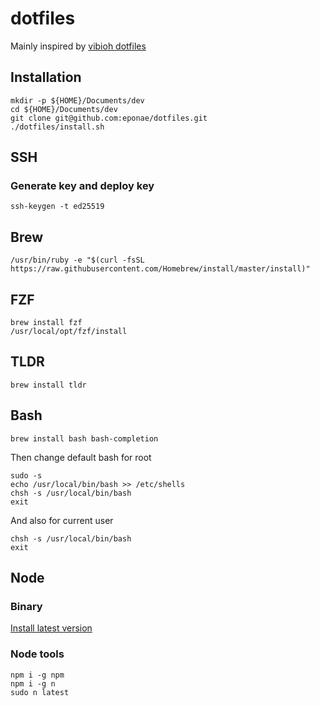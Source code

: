 # dotfiles

Mainly inspired by [vibioh dotfiles](https://github.com/ViBiOh/dotfiles)

## Installation

```
mkdir -p ${HOME}/Documents/dev
cd ${HOME}/Documents/dev
git clone git@github.com:eponae/dotfiles.git
./dotfiles/install.sh
```

## SSH

### Generate key and deploy key

```
ssh-keygen -t ed25519
```

## Brew

```
/usr/bin/ruby -e "$(curl -fsSL https://raw.githubusercontent.com/Homebrew/install/master/install)"
```

## FZF

```
brew install fzf
/usr/local/opt/fzf/install
```
## TLDR

```
brew install tldr
```

## Bash

```
brew install bash bash-completion
```

Then change default bash for root
```
sudo -s
echo /usr/local/bin/bash >> /etc/shells
chsh -s /usr/local/bin/bash
exit
```

And also for current user
```
chsh -s /usr/local/bin/bash
exit
```

## Node

### Binary

[Install latest version](https://nodejs.org/en/download/)

### Node tools

```
npm i -g npm
npm i -g n
sudo n latest
```
